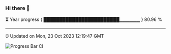 ### Hi there 👋

⏳ Year progress { ████████████████████████▁▁▁▁▁▁ } 80.96 %

---

⏰ Updated on Mon, 23 Oct 2023 12:19:47 GMT

![Progress Bar CI](https://github.com/liununu/liununu/workflows/Progress%20Bar%20CI/badge.svg)
